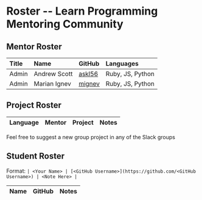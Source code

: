 # Roster -- Learn Programming Mentoring Community

## Mentor Roster

| **Title** | **Name** | **GitHub** | **Languages** |
|:----------|:---------|:-----------|:--------------|
|Admin |Andrew Scott |[askl56](https://github.com/askl56) |Ruby, JS, Python |
|Admin |Marian Ignev |[mignev](https://github.com/mignev) |Ruby, JS, Python |



## Project Roster

| **Language** | **Mentor** | **Project** | **Notes** |
|:-------------|:-----------|:------------|:----------|


Feel free to suggest a new group project in any of the Slack groups

## Student Roster

Format:
```| <Your Name> | [<GitHub Username>](https://github.com/<GitHub Username>) | <Note Here> |```


| **Name** | **GitHub** | **Notes** |
|:---------|:-----------|:----------|

